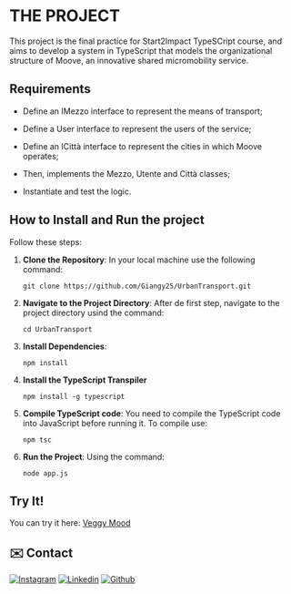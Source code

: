 # THE PROJECT
This project is the final practice for Start2Impact TypeSCript course, and aims to develop a system in TypeScript that models the organizational structure of Moove, an innovative shared micromobility service. 

## Requirements
 - Define an IMezzo interface to represent the means of transport;
 
 - Define a User interface to represent the users of the service;
 
 - Define an ICittà interface to represent the cities in which Moove operates;

 - Then, implements the Mezzo, Utente and Città classes;
 
 - Instantiate and test the logic.
 

## How to Install and Run the project
Follow these steps:
 1. **Clone the Repository**:
      In your local machine use the following command:

        git clone https://github.com/Giangy25/UrbanTransport.git
    
 3. **Navigate to the Project Directory**:
    After de first step, navigate to the project directory usind the command:
    
        cd UrbanTransport
    
 5. **Install Dependencies**:
    
        npm install
    
 7. **Install the TypeScript Transpiler**


        npm install -g typescript
    
 9. **Compile TypeScript code**:
     You need to compile the TypeScript code into JavaScript before running it. To compile use:
     
        npm tsc
    
 11. **Run the Project**:
     Using the command:

         node app.js


##  Try It!
You can try it here: [Veggy Mood](https://codepen.io/Giangy25/pen/WNVQLGb?editors=1111)

## :envelope: Contact
[![Instagram](https://skillicons.dev/icons?i=instagram)](https://www.instagram.com/angiirosi/)
[![Linkedin](https://skillicons.dev/icons?i=linkedin)](https://www.linkedin.com/in/angela-rosace-744925291/)
[![Github](https://skillicons.dev/icons?i=github)](https://github.com/Giangy25?tab=repositories)
 
